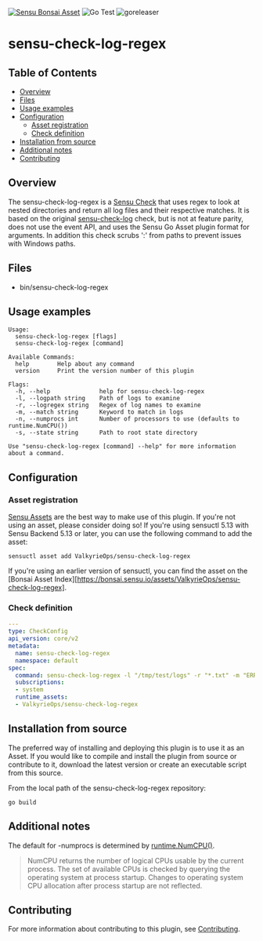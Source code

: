 [![Sensu Bonsai Asset](https://img.shields.io/badge/Bonsai-Download%20Me-brightgreen.svg?colorB=89C967&logo=sensu)](https://bonsai.sensu.io/assets/ValkyrieOps/sensu-check-log-regex)
![Go Test](https://github.com/ValkyrieOps/sensu-check-log-regex/workflows/Go%20Test/badge.svg)
![goreleaser](https://github.com/ValkyrieOps/sensu-check-log-regex/workflows/goreleaser/badge.svg)

# sensu-check-log-regex

## Table of Contents
- [Overview](#overview)
- [Files](#files)
- [Usage examples](#usage-examples)
- [Configuration](#configuration)
  - [Asset registration](#asset-registration)
  - [Check definition](#check-definition)
- [Installation from source](#installation-from-source)
- [Additional notes](#additional-notes)
- [Contributing](#contributing)

## Overview

The sensu-check-log-regex is a [Sensu Check][6] that uses regex to look at nested directories and return all log files and their respective matches.  It is based on the original [sensu-check-log](https://github.com/sensu/sensu-check-log) check, but is not at feature parity, does not use the event API, and uses the Sensu Go Asset plugin format for arguments.  In addition this check scrubs ':' from paths to prevent issues with Windows paths. 

## Files
- bin/sensu-check-log-regex

## Usage examples
```
Usage:
  sensu-check-log-regex [flags]
  sensu-check-log-regex [command]

Available Commands:
  help        Help about any command
  version     Print the version number of this plugin

Flags:
  -h, --help              help for sensu-check-log-regex
  -l, --logpath string    Path of logs to examine
  -r, --logregex string   Regex of log names to examine
  -m, --match string      Keyword to match in logs
  -n, --numprocs int      Number of processors to use (defaults to runtime.NumCPU())
  -s, --state string      Path to root state directory

Use "sensu-check-log-regex [command] --help" for more information about a command.
```

## Configuration

### Asset registration

[Sensu Assets][10] are the best way to make use of this plugin. If you're not using an asset, please
consider doing so! If you're using sensuctl 5.13 with Sensu Backend 5.13 or later, you can use the
following command to add the asset:

```
sensuctl asset add ValkyrieOps/sensu-check-log-regex
```

If you're using an earlier version of sensuctl, you can find the asset on the [Bonsai Asset Index][https://bonsai.sensu.io/assets/ValkyrieOps/sensu-check-log-regex].

### Check definition

```yml
---
type: CheckConfig
api_version: core/v2
metadata:
  name: sensu-check-log-regex
  namespace: default
spec:
  command: sensu-check-log-regex -l "/tmp/test/logs" -r "*.txt" -m "ERROR" -s "/tmp/test/state"
  subscriptions:
  - system
  runtime_assets:
  - ValkyrieOps/sensu-check-log-regex
```

## Installation from source

The preferred way of installing and deploying this plugin is to use it as an Asset. If you would
like to compile and install the plugin from source or contribute to it, download the latest version
or create an executable script from this source.

From the local path of the sensu-check-log-regex repository:

```
go build
```

## Additional notes
The default for -numprocs is determined by [runtime.NumCPU()](https://golang.org/pkg/runtime/#NumCPU).
>NumCPU returns the number of logical CPUs usable by the current process. The set of available CPUs is checked by querying the operating system at process startup. Changes to operating system CPU allocation after process startup are not reflected.

## Contributing

For more information about contributing to this plugin, see [Contributing][1].

[1]: https://github.com/sensu/sensu-go/blob/master/CONTRIBUTING.md
[2]: https://github.com/sensu-community/sensu-plugin-sdk
[3]: https://github.com/sensu-plugins/community/blob/master/PLUGIN_STYLEGUIDE.md
[4]: https://github.com/sensu-community/check-plugin-template/blob/master/.github/workflows/release.yml
[5]: https://github.com/sensu-community/check-plugin-template/actions
[6]: https://docs.sensu.io/sensu-go/latest/reference/checks/
[7]: https://github.com/sensu-community/check-plugin-template/blob/master/main.go
[8]: https://bonsai.sensu.io/
[9]: https://github.com/sensu-community/sensu-plugin-tool
[10]: https://docs.sensu.io/sensu-go/latest/reference/assets/
